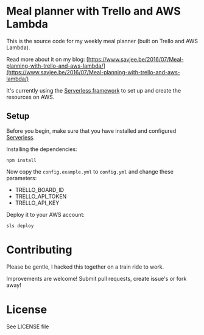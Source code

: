 # Meal planner with Trello and AWS Lambda
This is the source code for my weekly meal planner (built on Trello and AWS Lambda).

Read more about it on my blog: [https://www.savjee.be/2016/07/Meal-planning-with-trello-and-aws-lambda/](https://www.savjee.be/2016/07/Meal-planning-with-trello-and-aws-lambda/)

It's currently using the [Serverless framework](https://serverless.com/) to set up and create the resources on AWS.

## Setup
Before you begin, make sure that you have installed and configured [Serverless](https://serverless.com/).

Installing the dependencies:

    npm install

Now copy the ``config.example.yml`` to ``config.yml`` and change these parameters:
  * TRELLO_BOARD_ID
  * TRELLO_API_TOKEN
  * TRELLO_API_KEY

Deploy it to your AWS account:

    sls deploy

# Contributing
Please be gentle, I hacked this together on a train ride to work.

Improvements are welcome! Submit pull requests, create issue's or fork away!
# License
See LICENSE file
